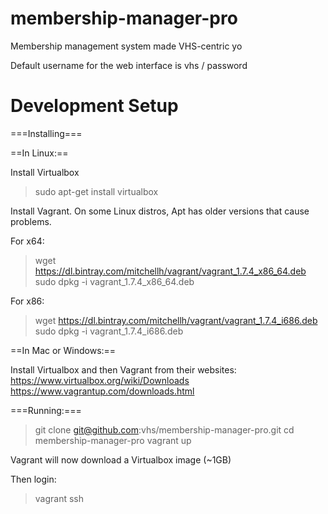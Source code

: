 membership-manager-pro
======================

Membership management system made VHS-centric yo


Default username for the web interface is vhs / password


Development Setup
======================

===Installing===

==In Linux:==


Install Virtualbox

> sudo apt-get install virtualbox

Install Vagrant. On some Linux distros, Apt has older versions that cause problems.

For x64:
> wget https://dl.bintray.com/mitchellh/vagrant/vagrant_1.7.4_x86_64.deb
> sudo dpkg -i vagrant_1.7.4_x86_64.deb

For x86:
> wget https://dl.bintray.com/mitchellh/vagrant/vagrant_1.7.4_i686.deb
> sudo dpkg -i vagrant_1.7.4_i686.deb



==In Mac or Windows:==

Install Virtualbox and then Vagrant from their websites:
https://www.virtualbox.org/wiki/Downloads
https://www.vagrantup.com/downloads.html


===Running:===


> git clone git@github.com:vhs/membership-manager-pro.git
> cd membership-manager-pro
> vagrant up

Vagrant will now download a Virtualbox image (~1GB)

Then login:
> vagrant ssh

